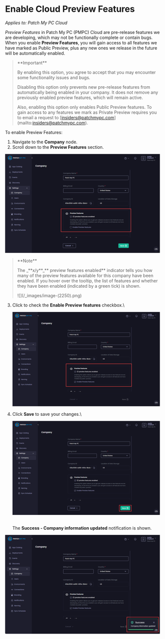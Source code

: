 # Enable Cloud Preview Features

_Applies to: Patch My PC Cloud_

_Preview Features_ in Patch My PC (PMPC) Cloud are pre-release features we are developing, which may not be functionally complete or contain bugs. When you enable **Preview Features**, you will gain access to all features we have marked as Public Preview, plus any new ones we release in the future will be automatically enabled.

> \*\*Important\*\*
>
> By enabling this option, you agree to accept that you may encounter some functionality issues and bugs.
>
> Disabling this option only prevents new pre-release features from automatically being enabled in your company. It does not remove any previously enabled preview features, which will remain active.
>
> Also, enabling this option only enables Public Preview features. To gain access to any features we mark as Private Preview requires you to email a request to \[insiders@patchmypc.com]\(mailto:insiders@patchmypc.com).

To enable Preview Features:

1. Navigate to the **Company** node.
2. Scroll down to the **Preview Features** section.

![Scrolling down to the "Preview Features" section](/_images/image-(2249).png)

> \*\*Note\*\*
>
> The \_\*\*x/y\*\*\_\*\* preview features enabled\*\* indicator tells you how many of the preview features available for this company have been enabled. If you hover over the tooltip, the list of features and whether they have been enabled (indicated by a green tick) is shown.
>
> !\[]\(/\_images/image-(2250).png)

3.  Click to check the **Enable Preview features** checkbox.\\

    ![Checking the "Enable Preview features" checkbox.](/_images/image-(2251).png)
4.  Click **Save** to save your changes.\\

    ![Clicking "Save" to save your changes](/_images/image-(2252).png)

    \
    The **Success - Company information updated** notification is shown.

!["Success - Company information updated" notification](/_images/image-(2253).png)